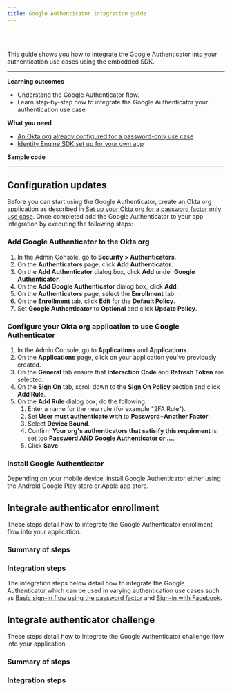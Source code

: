 ```yaml
---
title: Google Authenticator integration guide
---
```


<ApiLifecycle access="ie" /><br>
<ApiLifecycle access="Limited GA" /><br>

<StackSelector />

This guide shows you how to integrate the Google Authenticator into your authentication use cases using the embedded SDK.

---
**Learning outcomes**

* Understand the Google Authenticator flow.
* Learn step-by-step how to integrate the Google Authenticator your authentication use case

**What you need**

* [An Okta org already configured for a password-only use case](/docs/guides/oie-embedded-common-org-setup/-/main/#set-up-your-okta-org-for-a-password-factor-only-use-case)
* [Identity Engine SDK set up for your own app](/docs/guides/oie-embedded-common-download-setup-app/)

**Sample code**

<StackSnippet snippet="samplecode" />

---

## Configuration updates

Before you can start using the Google Authenticator, create an Okta org application as described in [Set up your Okta org for a password factor only use case](/docs/guides/oie-embedded-common-org-setup/-/main/#set-up-your-okta-org-for-a-password-factor-only-use-case). Once completed add the Google Authenticator to your app integration by executing the following steps:

### Add Google Authenticator to the Okta org

1. In the Admin Console, go to **Security > Authenticators**.
1. On the **Authenticators** page, click **Add Authenticator**.
1. On the **Add Authenticator** dialog box, click **Add** under **Google Authenticator**.
1. On the **Add Google Authenticator** dialog box, click **Add**.
1. On the **Authenticators** page, select the **Enrollment** tab.
1. On the **Enrollment** tab, click **Edit** for the **Default Policy**.
1. Set **Google Authenticator** to **Optional** and click **Update Policy**.

### Configure your Okta org application to use Google Authenticator

1. In the Admin Console, go to **Applications** and **Applications**.
1. On the **Applications** page, click on your application you've previously created.
1. On the **General** tab ensure that **Interaction Code** and **Refresh Token** are selected.
1. On the **Sign On** tab, scroll down to the **Sign On Policy** section and click **Add Rule**.
1. On the **Add Rule** dialog box, do the following:
   1. Enter a name for the new rule (for example "2FA Rule").
   1. Set **User must authenticate with** to **Password+Another Factor**.
   1. Select **Device Bound**.
   1. Confirm **Your org's authenticators that satisify this requirment** is set too **Password AND Google Authenticator or ...**.
   1. Click **Save**.

### Install Google Authenticator

Depending on your mobile device, install Google Authenticator either using the Android Google Play store or Apple app store.

## Integrate authenticator enrollment

These steps detail how to integrate the Google Authenticator enrollment flow into your application.

### Summary of steps

<StackSnippet snippet="enrollmentsummaryofsteps" />

### Integration steps

The integration steps below detail how to integrate the Google Authenticator which can be used in varying authentication use cases such as [Basic sign-in flow using the password factor]() and [Sign-in with Facebook]().

<StackSnippet snippet="enrollmentintegrationsteps" />

## Integrate authenticator challenge

These steps detail how to integrate the Google Authenticator challenge flow into your application.

### Summary of steps

<StackSnippet snippet="challengesummaryofsteps" />

### Integration steps

<StackSnippet snippet="challengeintegrationsteps" />
